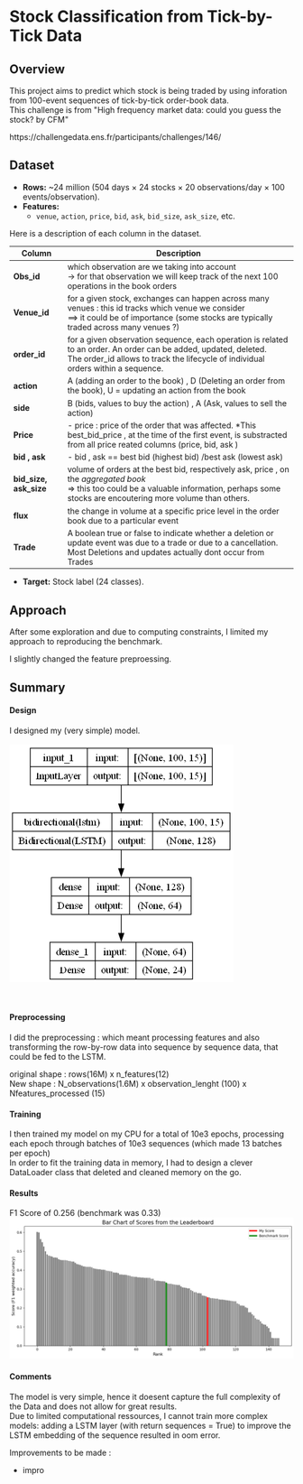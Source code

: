 # Stock Classification from Tick-by-Tick Data

## Overview
This project aims to predict which stock is being traded by using inforation from  100-event sequences of tick-by-tick order-book data.  <br>
This challenge is from "High frequency market data: could you guess the stock? by CFM"
<br>

<link> https://challengedata.ens.fr/participants/challenges/146/


## Dataset
- **Rows:** ~24 million (504 days × 24 stocks × 20 observations/day × 100 events/observation).
- **Features:**
  - `venue`, `action`, `price`, `bid`, `ask`, `bid_size`, `ask_size`, etc. 

Here is a description of each column in the dataset. <br>

| Column | Description |
| ------ | ------------ |
| **Obs_id** | which observation are we taking into account <br>-> for that observation we will keep track of the next 100 operations in the book orders |
| **Venue_id** | for a given stock, exchanges can happen across many venues :  this id tracks which venue we consider <br> ==> it could be of importance (some stocks are typically traded across many venues ?) |
| **order_id** | for a given observation sequence, each operation is related to an order. An order can be added, updated, deleted. <br>The order_id allows to track the lifecycle of individual orders within a sequence.   |
| **action** |  A (adding an order to the book) , D (Deleting an order from the book), U = updating an action from the book |
| **side** | B (bids, values to buy the action) , A (Ask, values to sell the action) 
| **Price** | - price : price of the order that was affected. *This best_bid_price , at the time of the first event, is substracted from all price reated columns (price, bid, ask  ) |
| **bid , ask** |- bid , ask == best bid (highest bid) /best ask (lowest ask)   |
| **bid_size, ask_size** |  volume of orders at the best bid, respectively ask, price  , on the *aggregated book* <br> => this too could be a valuable information, perhaps some stocks are encoutering more volume than others.  |
|**flux** | the change in volume at a specific price level in the order book due to a particular event |
|**Trade**|A boolean true or false to indicate whether a deletion or update event was due to a trade or due to a cancellation. <br> Most Deletions and updates actually dont occur from Trades

- **Target:** Stock label (24 classes).


## Approach
After some exploration and due to computing constraints, I limited my approach to reproducing the benchmark. 

I slightly changed the feature preproessing.

## Summary 
#### Design
I designed my (very simple) model. <br> <br>
![Model](Data/model.png)

<br>

#### Preprocessing 
I did the preprocessing : which meant processing features and also transforming the row-by-row data into sequence by sequence data, that could be fed to the LSTM. <br> 

original shape : rows(16M) x n_features(12) 
<br>
New shape : N_observations(1.6M) x observation_lenght (100) x Nfeatures_processed (15)

#### Training 
I then trained my model on my CPU for a total of 10e3 epochs, processing each epoch through batches of 10e3 sequences (which made 13 batches per epoch) 
<br>
In order to fit the training data in memory, I had to design a clever DataLoader class that deleted and cleaned memory on the go.
<br> 
#### Results 
F1 Score of 0.256 (benchmark was 0.33)
<br>
![Leaderboard](Data/Leaderboard.png)

#### Comments
The model is very simple, hence it doesent capture the full complexity of the Data and does not allow for great results.
<br>
Due to limited computational ressources, I cannot train more complex models: adding a LSTM layer (with return sequences = True) to improve the LSTM embedding of the sequence resulted in oom error.

Improvements to be made :
- impro


